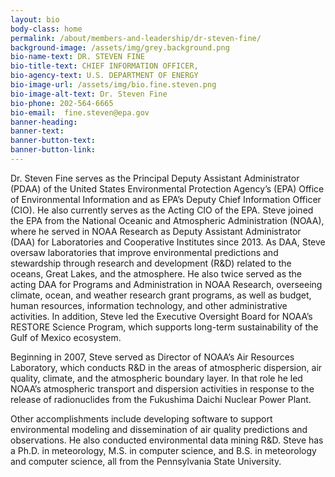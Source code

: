 ```yaml
---
layout: bio
body-class: home
permalink: /about/members-and-leadership/dr-steven-fine/
background-image: /assets/img/grey.background.png
bio-name-text: DR. STEVEN FINE
bio-title-text: CHIEF INFORMATION OFFICER,
bio-agency-text: U.S. DEPARTMENT OF ENERGY
bio-image-url: /assets/img/bio.fine.steven.png
bio-image-alt-text: Dr. Steven Fine
bio-phone: 202-564-6665
bio-email:  fine.steven@epa.gov
banner-heading: 
banner-text: 
banner-button-text: 
banner-button-link: 
---
```

Dr. Steven Fine serves as the Principal Deputy Assistant Administrator (PDAA) of the United States Environmental Protection Agency’s (EPA) Office of Environmental Information and as EPA’s Deputy Chief Information Officer (CIO). He also currently serves as the Acting CIO of the EPA. Steve joined the EPA from the National Oceanic and Atmospheric Administration (NOAA), where he served in NOAA Research as Deputy Assistant Administrator (DAA) for Laboratories and Cooperative Institutes since 2013. As DAA, Steve oversaw laboratories that improve environmental predictions and stewardship through research and development (R&D) related to the oceans, Great Lakes, and the atmosphere. He also twice served as the acting DAA for Programs and Administration in NOAA Research, overseeing climate, ocean, and weather research grant programs, as well as budget, human resources, information technology, and other administrative activities. In addition, Steve led the Executive Oversight Board for NOAA’s RESTORE Science Program, which supports long-term sustainability of the Gulf of Mexico ecosystem.

Beginning in 2007, Steve served as Director of NOAA’s Air Resources Laboratory, which conducts R&D in the areas of atmospheric dispersion, air quality, climate, and the atmospheric boundary layer. In that role he led NOAA’s atmospheric transport and dispersion activities in response to the release of radionuclides from the Fukushima Daichi Nuclear Power Plant.

Other accomplishments include developing software to support environmental modeling and dissemination of air quality predictions and observations. He also conducted environmental data mining R&D. Steve has a Ph.D. in meteorology, M.S. in computer science, and B.S. in meteorology and computer science, all from the Pennsylvania State University.


